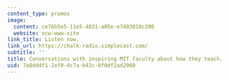 ```yaml
---
content_type: promos
image:
  content: ce76b5e5-11e5-4031-a05e-e7493010c200
  website: ocw-www-site
link_title: Listen now.
link_url: https://chalk-radio.simplecast.com/
subtitle: ''
title: Conversations with inspiring MIT faculty about how they teach.
uid: 7a8dd4f1-2ef0-4c7a-b43c-6f0df2ad2960
---
```

